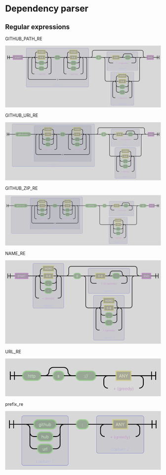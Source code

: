 # Dependency parser

## Regular expressions

GITHUB\_PATH\_RE

![](../.gitbook/assets/GITHUB_PATH_RE%20%286%29.png)

GITHUB\_URI\_RE

![](../.gitbook/assets/GITHUB_URI_RE%20%283%29.png)

GITHUB\_ZIP\_RE

![](../.gitbook/assets/GITHUB_ZIP_RE%20%284%29.png)

NAME\_RE

![](../.gitbook/assets/NAME_RE%20%284%29.png)

URL\_RE

![](../.gitbook/assets/URL_RE%20%282%29.png)

prefix\_re

![](../.gitbook/assets/prefix_re%20%285%29.png)

